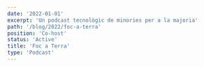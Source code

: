 ```yaml
---
date: '2022-01-01'
excerpt: 'Un podcast tecnològic de minories per a la majoria'
path: '/blog/2022/foc-a-terra'
position: 'Co-host'
status: 'Active'
title: 'Foc a Terra'
type: 'Podcast'
---
```

